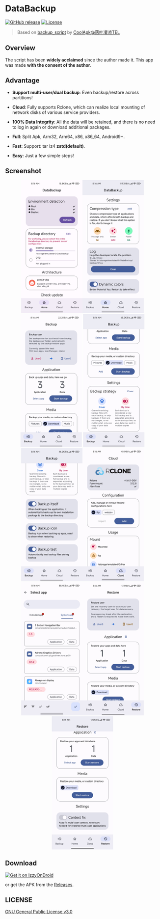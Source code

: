 # DataBackup
[![GitHub release](https://img.shields.io/github/v/release/XayahSuSuSu/Android-DataBackup?color=orange)](https://github.com/XayahSuSuSu/Android-DataBackup/releases) [![License](https://img.shields.io/github/license/XayahSuSuSu/Android-DataBackup?color=ff69b4)](./LICENSE)

> Based on [backup_script](https://github.com/YAWAsau/backup_script) by [CoolApk@落叶凄凉TEL](http://www.coolapk.com/u/2277637)
>

## Overview
The script has been **widely acclaimed** since the author made it. This app was made **with the consent of the author**.

## Advantage
* **Support multi-user/dual backup**: Even backup/restore across partitions!

* **Cloud**: Fully supports Rclone, which can realize local mounting of network disks of various service providers.

* **100% Data Integrity**: All the data will be retained, and there is no need to log in again or download additional packages.

* **Full**: Split Apk, Arm32, Arm64, x86, x86_64, Android9+.

* **Fast**: Support: tar lz4 **zstd(default)**.

* **Easy**: Just a few simple steps!

## Screenshot
<div align="center">
	<img src="./fastlane/metadata/android/en-US/images/phoneScreenshots/01.jpg" width="200px"><img src="./fastlane/metadata/android/en-US/images/phoneScreenshots/02.jpg" width="200px"><img src="./fastlane/metadata/android/en-US/images/phoneScreenshots/03.jpg" width="200px">
	<img src="./fastlane/metadata/android/en-US/images/phoneScreenshots/04.jpg" width="200px"><img src="./fastlane/metadata/android/en-US/images/phoneScreenshots/05.jpg" width="200px"><img src="./fastlane/metadata/android/en-US/images/phoneScreenshots/06.jpg" width="200px">
	<img src="./fastlane/metadata/android/en-US/images/phoneScreenshots/07.jpg" width="200px"><img src="./fastlane/metadata/android/en-US/images/phoneScreenshots/08.jpg" width="200px"><img src="./fastlane/metadata/android/en-US/images/phoneScreenshots/09.jpg" width="200px">
</div>

## Download
[<img src="https://gitlab.com/IzzyOnDroid/repo/-/raw/master/assets/IzzyOnDroid.png"
     alt="Get it on IzzyOnDroid"
     height="80">](https://apt.izzysoft.de/fdroid/index/apk/com.xayah.databackup)

or get the APK from the [Releases](https://github.com/XayahSuSuSu/Android-DataBackup/releases/latest).

## LICENSE
[GNU General Public License v3.0](./LICENSE)
